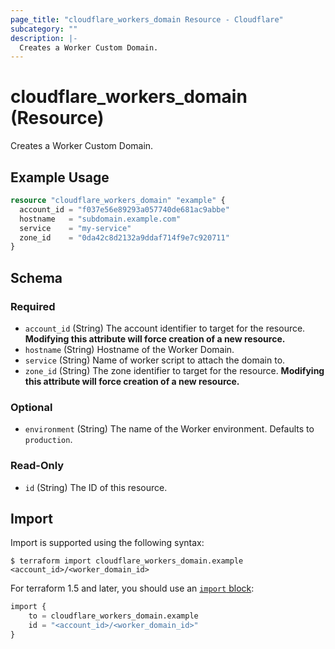 ```yaml
---
page_title: "cloudflare_workers_domain Resource - Cloudflare"
subcategory: ""
description: |-
  Creates a Worker Custom Domain.
---
```


# cloudflare_workers_domain (Resource)

Creates a Worker Custom Domain.

## Example Usage

```terraform
resource "cloudflare_workers_domain" "example" {
  account_id = "f037e56e89293a057740de681ac9abbe"
  hostname   = "subdomain.example.com"
  service    = "my-service"
  zone_id    = "0da42c8d2132a9ddaf714f9e7c920711"
}
```
<!-- schema generated by tfplugindocs -->
## Schema

### Required

- `account_id` (String) The account identifier to target for the resource. **Modifying this attribute will force creation of a new resource.**
- `hostname` (String) Hostname of the Worker Domain.
- `service` (String) Name of worker script to attach the domain to.
- `zone_id` (String) The zone identifier to target for the resource. **Modifying this attribute will force creation of a new resource.**

### Optional

- `environment` (String) The name of the Worker environment. Defaults to `production`.

### Read-Only

- `id` (String) The ID of this resource.

## Import

Import is supported using the following syntax:

```shell
$ terraform import cloudflare_workers_domain.example <account_id>/<worker_domain_id>
```

For terraform 1.5 and later, you should use an [`import` block](https://developer.hashicorp.com/terraform/language/import):
```terraform
import {
    to = cloudflare_workers_domain.example
    id = "<account_id>/<worker_domain_id>"
}
```
